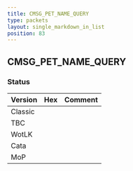 ```yaml
---
title: CMSG_PET_NAME_QUERY
type: packets
layout: single_markdown_in_list
position: 83
---
```


## CMSG_PET_NAME_QUERY

### Status

Version | Hex | Comment
---------- | ---------- | ---------- 
Classic |  |  
TBC |  |  
WotLK |  |  
Cata |  |  
MoP |  |  